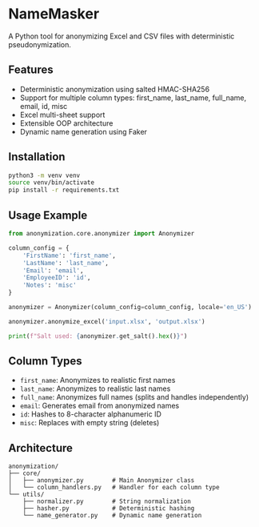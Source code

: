 # NameMasker

A Python tool for anonymizing Excel and CSV files with deterministic pseudonymization.

## Features

- Deterministic anonymization using salted HMAC-SHA256
- Support for multiple column types: first_name, last_name, full_name, email, id, misc
- Excel multi-sheet support
- Extensible OOP architecture
- Dynamic name generation using Faker

## Installation

```bash
python3 -m venv venv
source venv/bin/activate
pip install -r requirements.txt
```

## Usage Example

```python
from anonymization.core.anonymizer import Anonymizer

column_config = {
    'FirstName': 'first_name',
    'LastName': 'last_name',
    'Email': 'email',
    'EmployeeID': 'id',
    'Notes': 'misc'
}

anonymizer = Anonymizer(column_config=column_config, locale='en_US')

anonymizer.anonymize_excel('input.xlsx', 'output.xlsx')

print(f"Salt used: {anonymizer.get_salt().hex()}")
```

## Column Types

- `first_name`: Anonymizes to realistic first names
- `last_name`: Anonymizes to realistic last names
- `full_name`: Anonymizes full names (splits and handles independently)
- `email`: Generates email from anonymized names
- `id`: Hashes to 8-character alphanumeric ID
- `misc`: Replaces with empty string (deletes)

## Architecture

```
anonymization/
├── core/
│   ├── anonymizer.py        # Main Anonymizer class
│   └── column_handlers.py   # Handler for each column type
└── utils/
    ├── normalizer.py        # String normalization
    ├── hasher.py            # Deterministic hashing
    └── name_generator.py    # Dynamic name generation
```

